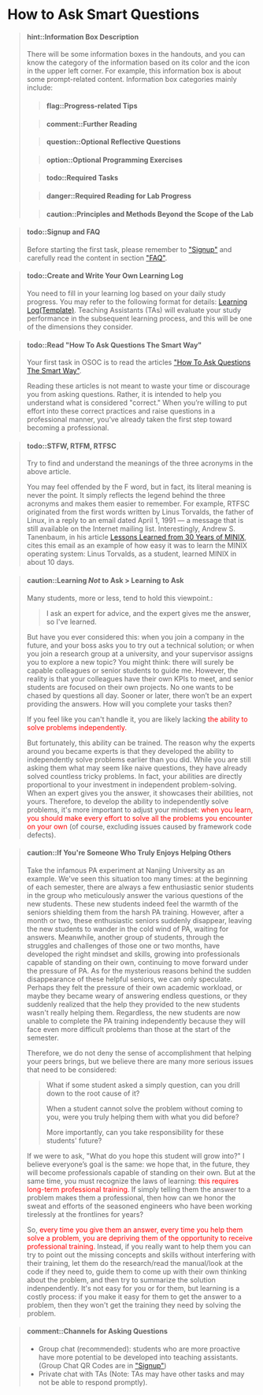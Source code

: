 <!-- # F1 如何科学地提问 -->
# How to Ask Smart Questions

<!-- > #### hint::信息框说明
> 讲义中会出现一些信息框, 根据其颜色和左上角的图标可以得知信息的类别.
> 例如, 本信息框是一些提示相关的内容. 其它主要类别还有
> > #### flag::实验进度相关的提示 -->
>
<!-- -->
<!-- > > #### comment::扩展阅读
> -->
<!-- -->
<!-- > > #### question::选做思考题
> -->
<!-- -->
<!-- > > #### option::选做编程题
> -->
<!-- -->
<!-- > > #### todo::实验必做内容
> -->
<!-- -->
<!-- > > #### danger::实验进度相关的必读信息
> -->
<!-- -->
<!-- > > #### caution::重要性超越实验的原则与方法 -->

> #### hint::Information Box Description
> There will be some information boxes in the handouts, and you can know the category of the information based on its color and the icon in the upper left corner. For example, this information box is about some prompt-related content. Information box categories mainly include:
> 
> > #### flag::Progress-related Tips
>
> > #### comment::Further Reading
>
> > #### question::Optional Reflective Questions
>
> > #### option::Optional Programming Exercises
>
> > #### todo::Required Tasks
>
> > #### danger::Required Reading for Lab Progress
>
> > #### caution::Principles and Methods Beyond the Scope of the Lab

<!-- [ysyx-forum]: https://ysyx.oscc.cc/forum/ -->

<!-- > #### todo::填写通识问卷
> 在开始预学习的第一个任务之前，请大家认真阅读官网[《报名参与》](https://ysyx.oscc.cc/signup/)和[《常见问题》](https://ysyx.oscc.cc/project/faq.html)两部分内容，并填写[《“一生一芯”通识问卷》](https://www.wenjuan.pub/s/UZBZJv6ci37/#)。**注意：通识问卷可以重做很多次，只有达到100分才能申请入学答辩。** -->

<!-- 译者注：英文版删除通识问卷，保留signup和FAQ的部分 -->

> #### todo::Signup and FAQ
> Before starting the first task, please remember to ["Signup"](https://ysyx.oscc.cc/en/signup/) and carefully read the content in section ["FAQ"](https://ysyx.oscc.cc/en/project/faq.html).

<!-- > #### todo::创建并填写学习记录
> 你需要根据每天的学习情况填写学习记录,
> 具体格式可参考[学习记录表(模板)](https://docs.qq.com/sheet/DT2RPaWFzVGlzaG1T).
> 在后续的学习过程中, 这是助教评价你学习情况的其中一个维度. -->

>#### todo::Create and Write Your Own Learning Log
> You need to fill in your learning log based on your daily study progress.
> You may refer to the following format for details: [Learning Log(Template)](https://docs.google.com/spreadsheets/d/1F-M6_u2bhEq_7jr1Iz3GCi914Mx9A_huiUcqFhHsq9k/edit?usp=sharing).
> Teaching Assistants (TAs) will evaluate your study performance in the subsequent learning process, and this will be one of the dimensions they consider.

<!-- > #### todo::阅读“提问的智慧”（一生一芯版）
> 你在预学习中的第一个任务, 就是现在仔细阅读[“提问的智慧”（一生一芯版）][how to ask]这篇文章,
>
> 我们设置这道题并不是为了故意浪费大家的时间, 也不是为了阻止大家提出任何问题,
> 而是为了让大家知道"怎么提问是正确的". 当你愿意为这些"正确的做法"去努力,
> 并且尝试用专业的方式提出问题的时候, 你就已经迈出了成为"成为专业人士"的第一步.

[how to ask]: https://fa45epzd9c7.feishu.cn/docx/KMnFdHMgIozXL5xGmHHcpuU8nre
-->

> #### todo::Read "How To Ask Questions The Smart Way" 
> Your first task in OSOC is to read the articles ["How To Ask Questions The Smart Way"](http://www.catb.org/~esr/faqs/smart-questions.html).
>
>  Reading these articles is not meant to waste your time or discourage you from asking questions. Rather, it is intended to help you understand what is considered "correct." When you’re willing to put effort into these correct practices and raise questions in a professional manner, you’ve already taken the first step toward becoming a professional.

<!-- > #### todo::大佬三连: STFW, RTFM, RTFSC
> 尝试在上述文章中寻找并理解这三个缩写的含义.
>
> 你可能会觉得字母F冒犯了你, 但事实上这个字母的含义从来都不是重点,
> 它只是反映出这三个缩写背后的传奇色彩而更容易被大家记住而已.
> 例如, RTFSC起源于Linux之父Linus Torvalds在1991年4月1日回复邮件中的第一句话,
> 目前在网上还能搜到当时的邮件列表.
> 有趣的是, Andrew S. Tanenbaum在[Lessons Learned from 30 Years of MINIX][minix]
> 一文中把这封邮件作为MINIX操作系统容易学习的一个例子:
> 还处于学生时代的Linus Torvalds在10天之内就把MINIX学得差不多了.

[minix]: https://cacm.acm.org/magazines/2016/3/198874-lessons-learned-from-30-years-of-minix/fulltext -->

> #### todo::STFW, RTFM, RTFSC
> Try to find and understand the meanings of the three acronyms in the above article.
>
> You may feel offended by the F word, but in fact, its literal meaning is never the point. It simply reflects the legend behind the three acronyms and makes them easier to remember. For example, RTFSC originated from the first words written by Linus Torvalds, the father of Linux, in a reply to an email dated April 1, 1991 — a message that is still available on the Internet mailing list. Interestingly, Andrew S. Tanenbaum, in his article [Lessons Learned from 30 Years of MINIX](https://cacm.acm.org/magazines/2016/3/198874-lessons-learned-from-30-years-of-minix/fulltext), cites this email as an example of how easy it was to learn the MINIX operating system: Linus Torvalds, as a student, learned MINIX in about 10 days.

<!-- -->
<!-- > #### caution::与其说是学会提问, 倒不如说是学会不提问
> 很多同学不多不少都会抱有这样的观点:
> > 我向大佬请教, 大佬告诉我答案, 我就学习了.
>
> 但你是否想过, 将来你进入公司, 你的领导让你尝试一个技术方案;
> 或者是将来你进入学校的课题组, 你的导师让你探索一个新课题.
> 你可能会觉得: 到时候身边肯定有厉害的同事, 或者有师兄师姐来带我.
> 但实际情况是, 同事也要完成他的KPI, 师兄师姐也要做他们自己的课题,
> 没有人愿意被你一天到晚追着询问, 总有一天没有大佬告诉你答案, 你将要如何完成任务?
>
> 如果你觉得自己搞不定, 你很可能缺少<font color=red>独立解决问题的能力</font>.
>
> 但幸运的是, 这种能力是可以训练出来的.
> 你身边的大佬之所以成为了大佬, 是因为他们比你更早地锻炼出独立解决问题的能力:
> 当你还在向他们请教一个很傻的问题的时候, 他们早就解决过无数个奇葩问题了.
> 事实上, 你的能力是跟你独立解决问题的投入成正比的,
> 大佬告诉你答案, 展示的是大佬的能力, 并不是你的能力.
> 所以, 要锻炼出独立解决问题的能力, 更重要的是端正自己的心态:
> <font color=red>你来参加学习, 你就应该尽自己最大努力独立解决遇到的所有问题</font>
> (当然一些由于框架代码缺陷导致的问题除外). -->

> #### caution::Learning _Not_ to Ask > Learning to Ask
> Many students, more or less, tend to hold this viewpoint.:
> > I ask an expert for advice, and the expert gives me the answer, so I've learned.
> 
> But have you ever considered this: when you join a company in the future, and your boss asks you to try out a technical solution; or when you join a research group at a university, and your supervisor assigns you to explore a new topic? You might think: there will surely be capable colleagues or senior students to guide me. However, the reality is that your colleagues have their own KPIs to meet, and senior students are focused on their own projects. No one wants to be chased by questions all day. Sooner or later, there won’t be an expert providing the answers. How will you complete your tasks then?
>
> If you feel like you can't handle it, you are likely lacking <font color=red>the ability to solve problems independently.</font>
>
> But fortunately, this ability can be trained. The reason why the experts around you became experts is that they developed the ability to independently solve problems earlier than you did. While you are still asking them what may seem like naive questions, they have already solved countless tricky problems. In fact, your abilities are directly proportional to your investment in independent problem-solving. When an expert gives you the answer, it showcases their abilities, not yours. Therefore, to develop the ability to independently solve problems, it's more important to adjust your mindset: <font color=red>when you learn, you should make every effort to solve all the problems you encounter on your own</font> (of course, excluding issues caused by framework code defects).

<!-- -->
<!-- > #### caution::我是一个很享受帮助别人的大佬
> 以南京大学令人闻风丧胆的PA实验为例, 我们见过太多这样的情况了:
> 每年学期开始的时候, 总有那么几位上一届的热心师兄在群里无微不至地解答新手同学的各种提问,
> 这些新手同学也确实在残酷的PA训练中感受到热心师兄为他们遮风挡雨的温暖.
> 但过了一两个月, 这些热心的师兄总是会突然消失, 留下这些新手同学在PA的寒风中彷徨地等待;
> 而另一部分同学早就在这一两个月的摸爬滚打中锻炼出正确的心态和技能,
> 成长为可以独当一面的专业人士, 在PA的鞭策下继续前行.
> 关于这些热心师兄突然消失的神秘原因, 我们不得而知,
> 也许是他们感受到自身的课业压力,
> 也许是他们对回答这些无尽的问题感到厌倦,
> 也许是他们突然觉得自己给新手同学提供的帮助其实帮不了他们.
> 但不管怎样, 那些新手同学已经无法独立完成PA的训练了,
> 因为他们将会面对比学期开始更困难的问题.
>
> 所以, 我们并不否认你在帮助同学的时候给你带来的成就感,
> 但我们认为, 有很多更严肃的问题需要思考:
> > 一个同学来提问, 如果说这个问题只是表象的话, 你能摸索出更本质的问题吗?
> >
> > 当一个同学不来询问你就无法解决问题的时候, 你之前所做的真的是在帮助他吗?
> >
> > 更重要地, 你能为这些同学的将来负责吗?
>
> 如果要问"你希望这位同学成长为什么样子", 我想大家的目标都是一致的:
> 希望他将来能成为可以独当一面的专业人士.
> 但同时你也需要认识到学习的规律: <font color=red>这是需要长期接受专业训练的</font>.
> 如果你仅仅把问题的答案告诉他, 他就可以成为专业人士,
> 那该如何对得起长年累月奋斗在一线的广大资深工程师们流下的汗水?
>
> 因此, <font color=red>你每一次直接把答案告诉他,
> 直接帮他们解决问题, 都是在剥夺他接受专业训练的机会.</font>
> 相反, 如果你真的希望能帮助他, 你可以尝试在不影响他训练的情况下指出他缺少的观念和技能,
> 该查资料/看手册/看代码, 就让他去查资料/看手册/看代码,
> 引导他针对问题提出自己的思考, 然后尝试并总结解决方案.
> 这对你和他来说都不容易, 但学习本身就是一件需要付出的事情:
> 如果你让他很方便地获得问题的答案, 那他就不能从解决这个问题的过程中收获应有的训练. -->

> #### caution::If You're Someone Who Truly Enjoys Helping Others
> Take the infamous PA experiment at Nanjing University as an example. We've seen this situation too many times: at the beginning of each semester, there are always a few enthusiastic senior students in the group who meticulously answer the various questions of the new students. These new students indeed feel the warmth of the seniors shielding them from the harsh PA training. However, after a month or two, these enthusiastic seniors suddenly disappear, leaving the new students to wander in the cold wind of PA, waiting for answers. Meanwhile, another group of students, through the struggles and challenges of those one or two months, have developed the right mindset and skills, growing into professionals capable of standing on their own, continuing to move forward under the pressure of PA. As for the mysterious reasons behind the sudden disappearance of these helpful seniors, we can only speculate. Perhaps they felt the pressure of their own academic workload, or maybe they became weary of answering endless questions, or they suddenly realized that the help they provided to the new students wasn't really helping them. Regardless, the new students are now unable to complete the PA training independently because they will face even more difficult problems than those at the start of the semester.
>
> Therefore, we do not deny the sense of accomplishment that helping your peers brings, but we believe there are many more serious issues that need to be considered:
>
> > What if some student asked a simply question, can you drill down to the root cause of it?
> >
> > When a student cannot solve the problem without coming to you, were you truly helping them with what you did before?
> >
> > More importantly, can you take responsibility for these students' future?
>
> If we were to ask, "What do you hope this student will grow into?" I believe everyone’s goal is the same: we hope that, in the future, they will become professionals capable of standing on their own. But at the same time, you must recognize the laws of learning: <font color=red>this requires long-term professional training.</font> If simply telling them the answer to a problem makes them a professional, then how can we honor the sweat and efforts of the seasoned engineers who have been working tirelessly at the frontlines for years?
>
> So, <font color=red>every time you give them an answer, every time you help them solve a problem, you are depriving them of the opportunity to receive professional training.</font> Instead, if you really want to help them you can try to point out the missing concepts and skills without interfering with their training, let them do the research/read the manual/look at the code if they need to, guide them to come up with their own thinking about the problem, and then try to summarize the solution indenpendently. It's not easy for you or for them, but learning is a costly process: if you make it easy for them to get the answer to a problem, then they won't get the training they need by solving the problem.

<!-- > #### comment::提问渠道
<!-- > * [一生一芯官方论坛][ysyx-forum] -->
<!-- > * 群里沟通（推荐），比较积极的同学有希望发展为助教 -->
<!-- > * 私聊助教（助教也有其他工作任务可能无法及时回复 -->

> #### comment::Channels for Asking Questions
> * Group chat (recommended): students who are more proactive have more potential to be developed into teaching assistants. (Group Chat QR Codes are in ["Signup"](https://ysyx.oscc.cc/en/signup/))
> * Private chat with TAs (Note: TAs may have other tasks and may not be able to respond promptly).